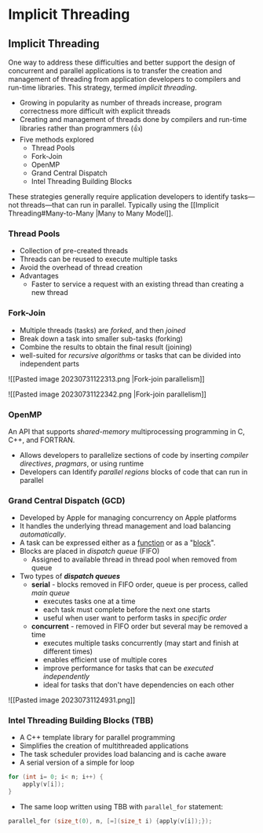 # Implicit Threading

## Implicit Threading

One way to address these difficulties and better support the design of concurrent and parallel applications is to transfer the creation and management of threading from application developers to compilers and run-time libraries. This strategy, termed *implicit threading*.

- Growing in popularity as number of threads increase, program correctness more difficult with explicit threads
- Creating and management of threads done by compilers and run-time libraries rather than programmers (👍)
- Five methods explored
	- Thread Pools
	- Fork-Join
	- OpenMP
	- Grand Central Dispatch
	- Intel Threading Building Blocks

These strategies generally require application developers to
identify tasks—not threads—that can run in parallel.
Typically using the [[Implicit Threading#Many-to-Many |Many to Many Model]].

### Thread Pools

- Collection of pre-created threads
- Threads can be reused to execute multiple tasks
- Avoid the overhead of thread creation
- Advantages
	- Faster to service a request with an existing thread than creating a new thread

### Fork-Join

- Multiple threads (tasks) are *forked*, and then *joined*
- Break down a task into smaller sub-tasks (forking)
- Combine the results to obtain the final result (joining)
- well-suited for *recursive algorithms* or tasks that can be divided into independent parts

![[Pasted image 20230731122313.png |Fork-join parallelism]]

![[Pasted image 20230731122342.png |Fork-join parallelism]]

### OpenMP

An API that supports *shared-memory* multiprocessing programming in C, C++, and FORTRAN.

- Allows developers to parallelize sections of code by inserting *compiler directives*, *pragmars*, or using runtime
- Developers can Identify *parallel regions* blocks of code that can run in parallel

### Grand Central Dispatch (GCD)

- Developed by Apple for managing concurrency on Apple platforms
- It handles the underlying thread management and load balancing *automatically*.
- A task can be expressed either as a [function](https://en.wikipedia.org/wiki/Subroutine "Subroutine") or as a "[block](https://en.wikipedia.org/wiki/Blocks_(C_language_extension) "Blocks (C language extension)")".
- Blocks are placed in *dispatch queue* (FIFO)
	- Assigned to available thread in thread pool when removed from queue
- Two types of ***dispatch queues***
	- **serial** - blocks removed in FIFO order, queue is per process, called *main queue*
		- executes tasks one at a time
		- each task must complete before the next one starts
		- useful when user want to perform tasks in *specific order*
	- **concurrent** - removed in FIFO order but several may be removed a time
		- executes multiple tasks concurrently (may start and finish at different times)
		- enables efficient use of multiple cores
		- improve performance for tasks that can be *executed independently*
		- ideal for tasks that don't have dependencies on each other

![[Pasted image 20230731124931.png]]

### Intel Threading Building Blocks (TBB)

- A C++ template library for parallel programming
- Simplifies the creation of multithreaded applications
- The task scheduler provides load balancing and is cache aware
- A serial version of a simple for loop

```cpp
for (int i= 0; i< n; i++) {
	apply(v[i]);
}
```

- The same loop written using TBB with `parallel_for` statement:

```cpp
parallel_for (size_t(0), n, [=](size_t i) {apply(v[i]);});
```
